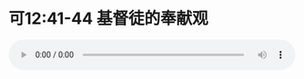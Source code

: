 # 可12:41-44 基督徒的奉献观

<audio style="width: 100%;" preload="false" controls controlslist="nodownload"><source src="//file.simai.life/audio/mp3/old/27554.mp3" type="audio/mpeg">Your browser does not support the audio element.</audio>


